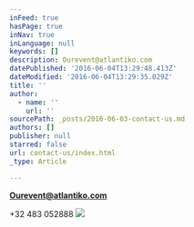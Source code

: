 ```yaml
---
inFeed: true
hasPage: true
inNav: true
inLanguage: null
keywords: []
description: Ourevent@atlantiko.com
datePublished: '2016-06-04T13:29:48.413Z'
dateModified: '2016-06-04T13:29:35.029Z'
title: ''
author:
  - name: ''
    url: ''
sourcePath: _posts/2016-06-03-contact-us.md
authors: []
publisher: null
starred: false
url: contact-us/index.html
_type: Article

---
```

**Ourevent@atlantiko.com**

+32 483 052888
![](https://the-grid-user-content.s3-us-west-2.amazonaws.com/913d58d4-e2c9-4f68-a033-bb4fadf04e72.jpg)
